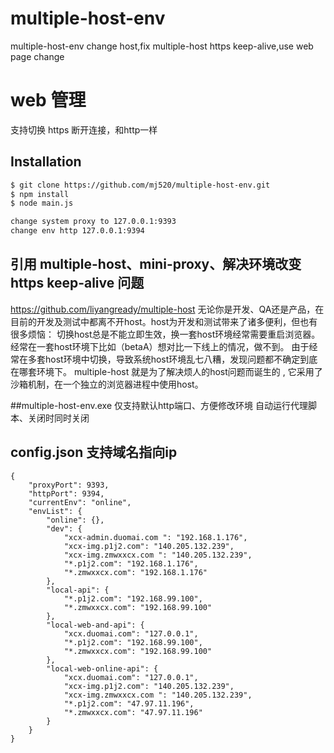 # multiple-host-env

multiple-host-env change host,fix multiple-host https keep-alive,use web page change

# web 管理
支持切换 https 断开连接，和http一样

## Installation

```bash
$ git clone https://github.com/mj520/multiple-host-env.git
$ npm install
$ node main.js

change system proxy to 127.0.0.1:9393
change env http 127.0.0.1:9394
```

## 引用 multiple-host、mini-proxy、解决环境改变 https keep-alive 问题
https://github.com/liyangready/multiple-host
无论你是开发、QA还是产品，在目前的开发及测试中都离不开host。host为开发和测试带来了诸多便利，但也有很多烦恼：
切换host总是不能立即生效，换一套host环境经常需要重启浏览器。
经常在一套host环境下比如（betaA）想对比一下线上的情况，做不到。
由于经常在多套host环境中切换，导致系统host环境乱七八糟，发现问题都不确定到底在哪套环境下。
multiple-host 就是为了解决烦人的host问题而诞生的 , 它采用了 沙箱机制，在一个独立的浏览器进程中使用host。


##multiple-host-env.exe
仅支持默认http端口、方便修改环境
自动运行代理脚本、关闭时同时关闭


## config.json 支持域名指向ip
```
{
    "proxyPort": 9393,
    "httpPort": 9394,
    "currentEnv": "online",
    "envList": {
        "online": {},
        "dev": {
            "xcx-admin.duomai.com ": "192.168.1.176",
            "xcx-img.p1j2.com": "140.205.132.239",
            "xcx-img.zmwxxcx.com ": "140.205.132.239",
            "*.p1j2.com": "192.168.1.176",
            "*.zmwxxcx.com": "192.168.1.176"
        },
        "local-api": {
            "*.p1j2.com": "192.168.99.100",
            "*.zmwxxcx.com": "192.168.99.100"
        },
        "local-web-and-api": {
            "xcx.duomai.com": "127.0.0.1",
            "*.p1j2.com": "192.168.99.100",
            "*.zmwxxcx.com": "192.168.99.100"
        },
        "local-web-online-api": {
            "xcx.duomai.com": "127.0.0.1",
            "xcx-img.p1j2.com": "140.205.132.239",
            "xcx-img.zmwxxcx.com ": "140.205.132.239",
            "*.p1j2.com": "47.97.11.196",
            "*.zmwxxcx.com": "47.97.11.196"
        }
    }
}
```

